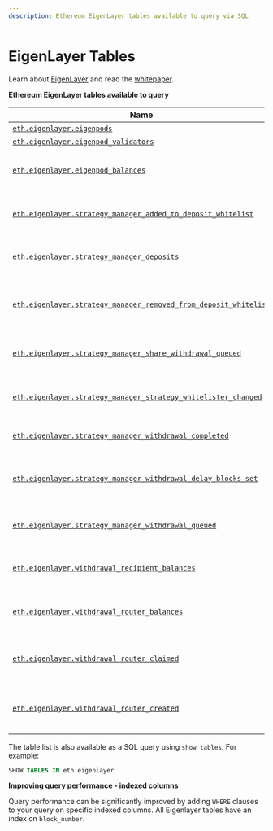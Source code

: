 ```yaml
---
description: Ethereum EigenLayer tables available to query via SQL
---
```


# EigenLayer Tables

Learn about [EigenLayer](https://www.eigenlayer.xyz/) and read the [whitepaper](https://2039955362-files.gitbook.io/\~/files/v0/b/gitbook-x-prod.appspot.com/o/spaces%2FPy2Kmkwju3mPSo9jrKKt%2Fuploads%2F2dCfPgItRfQbX25KriQv%2Fwhitepaper.pdf?alt=media\&token=d4d94480-3f01-4e63-bc92-a0658ea37aab).

**Ethereum EigenLayer tables available to query**

| Name                                                                                                                                       | Description                                                                                                        |
| ------------------------------------------------------------------------------------------------------------------------------------------ | ------------------------------------------------------------------------------------------------------------------ |
| [`eth.eigenlayer.eigenpods`](eth.eigenlayer.eigenpods.md)                                                                                  | All EigenPods                                                                                                      |
| [`eth.eigenlayer.eigenpod_validators`](eth.eigenlayer.eigenpod\_validators.md)                                                             | All EigenPod Validators                                                                                            |
| [`eth.eigenlayer.eigenpod_balances`](eth.eigenlayer.eigenpod\_balances.md)                                                                 | EigenPodlu ETH wallet changed balances including the delta from last block                                         |
| [`eth.eigenlayer.strategy_manager_added_to_deposit_whitelist`](eth.eigenlayer.strategy\_manager\_added\_to\_deposit\_whitelist.md)         | StrategyManager event for when a strategy is added to the approved list of strategies for deposit                  |
| [`eth.eigenlayer.strategy_manager_deposits`](eth.eigenlayer.strategy\_manager\_deposits.md)                                                | StrategyManager event for when a new deposit occurs on behalf of `depositor`                                       |
| [`eth.eigenlayer.strategy_manager_removed_from_deposit_whitelist`](eth.eigenlayer.strategy\_manager\_removed\_from\_deposit\_whitelist.md) | StrategyManager event for when a strategy is removed from the approved list of strategies for deposit              |
| [`eth.eigenlayer.strategy_manager_share_withdrawal_queued`](eth.eigenlayer.strategy\_manager\_share\_withdrawal\_queued.md)                | StrategyManager event for when a new withdrawal occurs on behalf of `depositor`                                    |
| [`eth.eigenlayer.strategy_manager_strategy_whitelister_changed`](eth.eigenlayer.strategy\_manager\_strategy\_whitelister\_changed.md)      | StrategyManager event for when the `strategyWhitelister` is changed                                                |
| [`eth.eigenlayer.strategy_manager_withdrawal_completed`](eth.eigenlayer.strategy\_manager\_withdrawal\_completed.md)                       | StrategyManager event for when a queued withdrawal is completed                                                    |
| [`eth.eigenlayer.strategy_manager_withdrawal_delay_blocks_set`](eth.eigenlayer.strategy\_manager\_withdrawal\_delay\_blocks\_set.md)       | StrategyManager event for when the `withdrawalDelayBlocks` variable is modified from `previousValue` to `newValue` |
| [`eth.eigenlayer.strategy_manager_withdrawal_queued`](eth.eigenlayer.strategy\_manager\_withdrawal\_queued.md)                             | StrategyManager event for when a new withdrawal is queued by `depositor`                                           |
| [`eth.eigenlayer.withdrawal_recipient_balances`](eth.eigenlayer.withdrawal\_recipient\_balances.md)                                        | Current per-block, Ether balance for each recipient of an EigenPod withdrawal                                      |
| [`eth.eigenlayer.withdrawal_router_balances`](eth.eigenlayer.withdrawal\_router\_balances.md)                                              | Current per-block, Ether balance for the DelayedWithdrawalRouter contract                                          |
| [`eth.eigenlayer.withdrawal_router_claimed`](eth.eigenlayer.withdrawal\_router\_claimed.md)                                                | Decoded `DelayedWithdrawalClaimed` events for the `DelayedWithdrawalRouter` contract                               |
| [`eth.eigenlayer.withdrawal_router_created`](eth.eigenlayer.withdrawal\_router\_created.md)                                                | Decoded `DelayedWithdrawalCreated` events from the `DelayedWithdrawalRouter` contract                              |

The table list is also available as a SQL query using `show tables`. For example:

```sql
SHOW TABLES IN eth.eigenlayer
```

**Improving query performance - indexed columns**

Query performance can be significantly improved by adding `WHERE` clauses to your query on specific indexed columns. All Eigenlayer tables have an index on `block_number`.

